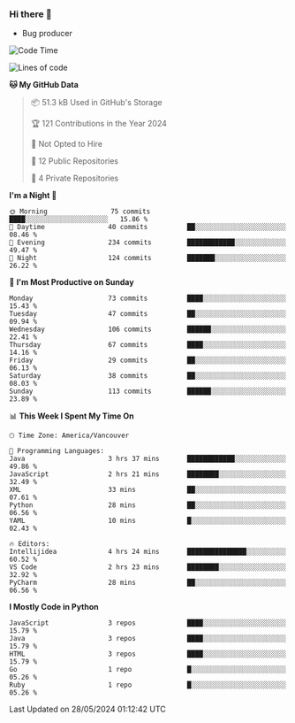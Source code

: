 ### Hi there 👋
* Bug producer


<!--START_SECTION:waka-->
![Code Time](http://img.shields.io/badge/Code%20Time-1%2C288%20hrs%2047%20mins-blue)

![Lines of code](https://img.shields.io/badge/From%20Hello%20World%20I%27ve%20Written-189.4%20thousand%20lines%20of%20code-blue)

**🐱 My GitHub Data** 

> 📦 51.3 kB Used in GitHub's Storage 
 > 
> 🏆 121 Contributions in the Year 2024
 > 
> 🚫 Not Opted to Hire
 > 
> 📜 12 Public Repositories 
 > 
> 🔑 4 Private Repositories 
 > 
**I'm a Night 🦉** 

```text
🌞 Morning                75 commits          ████░░░░░░░░░░░░░░░░░░░░░   15.86 % 
🌆 Daytime                40 commits          ██░░░░░░░░░░░░░░░░░░░░░░░   08.46 % 
🌃 Evening                234 commits         ████████████░░░░░░░░░░░░░   49.47 % 
🌙 Night                  124 commits         ███████░░░░░░░░░░░░░░░░░░   26.22 % 
```
📅 **I'm Most Productive on Sunday** 

```text
Monday                   73 commits          ████░░░░░░░░░░░░░░░░░░░░░   15.43 % 
Tuesday                  47 commits          ██░░░░░░░░░░░░░░░░░░░░░░░   09.94 % 
Wednesday                106 commits         ██████░░░░░░░░░░░░░░░░░░░   22.41 % 
Thursday                 67 commits          ████░░░░░░░░░░░░░░░░░░░░░   14.16 % 
Friday                   29 commits          ██░░░░░░░░░░░░░░░░░░░░░░░   06.13 % 
Saturday                 38 commits          ██░░░░░░░░░░░░░░░░░░░░░░░   08.03 % 
Sunday                   113 commits         ██████░░░░░░░░░░░░░░░░░░░   23.89 % 
```


📊 **This Week I Spent My Time On** 

```text
🕑︎ Time Zone: America/Vancouver

💬 Programming Languages: 
Java                     3 hrs 37 mins       ████████████░░░░░░░░░░░░░   49.86 % 
JavaScript               2 hrs 21 mins       ████████░░░░░░░░░░░░░░░░░   32.49 % 
XML                      33 mins             ██░░░░░░░░░░░░░░░░░░░░░░░   07.61 % 
Python                   28 mins             ██░░░░░░░░░░░░░░░░░░░░░░░   06.56 % 
YAML                     10 mins             █░░░░░░░░░░░░░░░░░░░░░░░░   02.43 % 

🔥 Editors: 
Intellijidea             4 hrs 24 mins       ███████████████░░░░░░░░░░   60.52 % 
VS Code                  2 hrs 23 mins       ████████░░░░░░░░░░░░░░░░░   32.92 % 
PyCharm                  28 mins             ██░░░░░░░░░░░░░░░░░░░░░░░   06.56 % 
```

**I Mostly Code in Python** 

```text
JavaScript               3 repos             ████░░░░░░░░░░░░░░░░░░░░░   15.79 % 
Java                     3 repos             ████░░░░░░░░░░░░░░░░░░░░░   15.79 % 
HTML                     3 repos             ████░░░░░░░░░░░░░░░░░░░░░   15.79 % 
Go                       1 repo              █░░░░░░░░░░░░░░░░░░░░░░░░   05.26 % 
Ruby                     1 repo              █░░░░░░░░░░░░░░░░░░░░░░░░   05.26 % 
```




 Last Updated on 28/05/2024 01:12:42 UTC
<!--END_SECTION:waka-->
